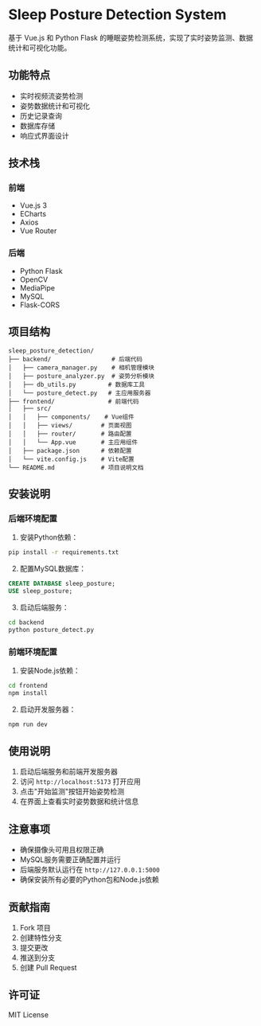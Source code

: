 # Sleep Posture Detection System

基于 Vue.js 和 Python Flask 的睡眠姿势检测系统，实现了实时姿势监测、数据统计和可视化功能。

## 功能特点

- 实时视频流姿势检测
- 姿势数据统计和可视化
- 历史记录查询
- 数据库存储
- 响应式界面设计

## 技术栈

### 前端
- Vue.js 3
- ECharts
- Axios
- Vue Router

### 后端
- Python Flask
- OpenCV
- MediaPipe
- MySQL
- Flask-CORS

## 项目结构

```
sleep_posture_detection/
├── backend/                 # 后端代码
│   ├── camera_manager.py    # 相机管理模块
│   ├── posture_analyzer.py  # 姿势分析模块
│   ├── db_utils.py         # 数据库工具
│   └── posture_detect.py   # 主应用服务器
├── frontend/               # 前端代码
│   ├── src/
│   │   ├── components/    # Vue组件
│   │   ├── views/        # 页面视图
│   │   ├── router/       # 路由配置
│   │   └── App.vue       # 主应用组件
│   ├── package.json      # 依赖配置
│   └── vite.config.js    # Vite配置
└── README.md             # 项目说明文档
```

## 安装说明

### 后端环境配置

1. 安装Python依赖：
```bash
pip install -r requirements.txt
```

2. 配置MySQL数据库：
```sql
CREATE DATABASE sleep_posture;
USE sleep_posture;
```

3. 启动后端服务：
```bash
cd backend
python posture_detect.py
```

### 前端环境配置

1. 安装Node.js依赖：
```bash
cd frontend
npm install
```

2. 启动开发服务器：
```bash
npm run dev
```

## 使用说明

1. 启动后端服务和前端开发服务器
2. 访问 `http://localhost:5173` 打开应用
3. 点击"开始监测"按钮开始姿势检测
4. 在界面上查看实时姿势数据和统计信息

## 注意事项

- 确保摄像头可用且权限正确
- MySQL服务需要正确配置并运行
- 后端服务默认运行在 `http://127.0.0.1:5000`
- 确保安装所有必要的Python包和Node.js依赖

## 贡献指南

1. Fork 项目
2. 创建特性分支
3. 提交更改
4. 推送到分支
5. 创建 Pull Request

## 许可证

MIT License 
